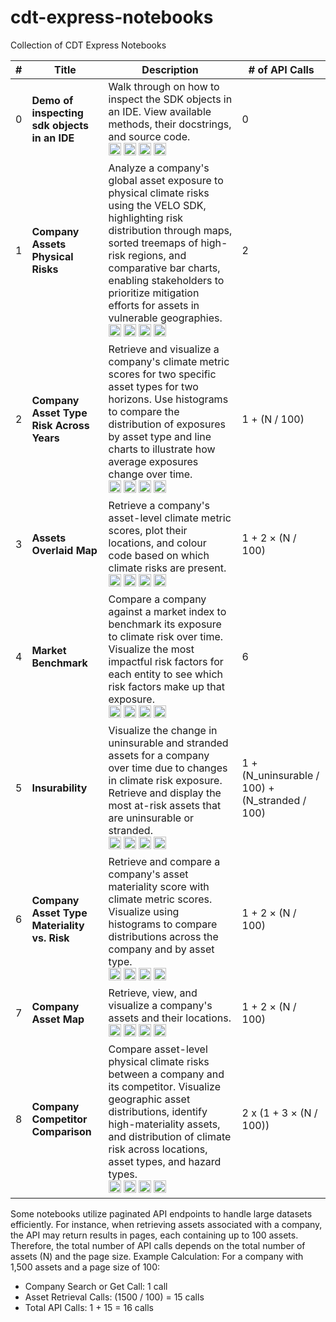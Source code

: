 # cdt-express-notebooks

Collection of CDT Express Notebooks

| # | Title | Description | # of API Calls |
|---|-------|-------------|----------------|
| 0 | **Demo of inspecting sdk objects in an IDE** | Walk through on how to inspect the SDK objects in an IDE. View available methods, their docstrings, and source code.<br /><a href="https://github.com/RiskThinking/cdt-express-notebooks/blob/main/0.sdk-object-exploration-ide-demo.ipynb"><img src="https://img.shields.io/badge/View%20on-GitHub-181717?logo=github&style=for-the-badge" height="20" alt="View on GitHub"></a> <a href="https://colab.research.google.com/github/RiskThinking/cdt-express-notebooks/blob/main/0.sdk-object-exploration-ide-demo.ipynb"><img src="https://colab.research.google.com/assets/colab-badge.svg" height="20" alt="Open In Colab"></a> <a href="https://kaggle.com/kernels/welcome?src=https://github.com/RiskThinking/cdt-express-notebooks/blob/main/0.sdk-object-exploration-ide-demo.ipynb"><img src="https://kaggle.com/static/images/open-in-kaggle.svg" height="20" alt="Open in Kaggle"></a> <a href="https://studiolab.sagemaker.aws/import/github/RiskThinking/cdt-express-notebooks/blob/main/0.sdk-object-exploration-ide-demo.ipynb"><img src="https://img.shields.io/badge/Open%20in-SageMaker-orange?style=for-the-badge" height="20" alt="Open in SageMaker"></a> | 0 |
| 1 | **Company Assets Physical Risks** | Analyze a company's global asset exposure to physical climate risks using the VELO SDK, highlighting risk distribution through maps, sorted treemaps of high-risk regions, and comparative bar charts, enabling stakeholders to prioritize mitigation efforts for assets in vulnerable geographies.<br /><a href="https://github.com/RiskThinking/cdt-express-notebooks/blob/main/1.company-assets-physical-risks.ipynb"><img src="https://img.shields.io/badge/View%20on-GitHub-181717?logo=github&style=for-the-badge" height="20" alt="View on GitHub"></a> <a href="https://colab.research.google.com/github/RiskThinking/cdt-express-notebooks/blob/main/1.company-assets-physical-risks.ipynb"><img src="https://colab.research.google.com/assets/colab-badge.svg" height="20" alt="Open In Colab"></a> <a href="https://kaggle.com/kernels/welcome?src=https://github.com/RiskThinking/cdt-express-notebooks/blob/main/1.company-assets-physical-risks.ipynb"><img src="https://kaggle.com/static/images/open-in-kaggle.svg" height="20" alt="Open in Kaggle"></a> <a href="https://studiolab.sagemaker.aws/import/github/RiskThinking/cdt-express-notebooks/blob/main/1.company-assets-physical-risks.ipynb"><img src="https://img.shields.io/badge/Open%20in-SageMaker-orange?style=for-the-badge" height="20" alt="Open in SageMaker"></a> | 2 |
| 2 | **Company Asset Type Risk Across Years** | Retrieve and visualize a company's climate metric scores for two specific asset types for two horizons. Use histograms to compare the distribution of exposures by asset type and line charts to illustrate how average exposures change over time.<br /><a href="https://github.com/RiskThinking/cdt-express-notebooks/blob/main/2.company-asset-type-risk-across-years.ipynb"><img src="https://img.shields.io/badge/View%20on-GitHub-181717?logo=github&style=for-the-badge" height="20" alt="View on GitHub"></a> <a href="https://colab.research.google.com/github/RiskThinking/cdt-express-notebooks/blob/main/2.company-asset-type-risk-across-years.ipynb"><img src="https://colab.research.google.com/assets/colab-badge.svg" height="20" alt="Open In Colab"></a> <a href="https://kaggle.com/kernels/welcome?src=https://github.com/RiskThinking/cdt-express-notebooks/blob/main/2.company-asset-type-risk-across-years.ipynb"><img src="https://kaggle.com/static/images/open-in-kaggle.svg" height="20" alt="Open in Kaggle"></a> <a href="https://studiolab.sagemaker.aws/import/github/RiskThinking/cdt-express-notebooks/blob/main/2.company-asset-type-risk-across-years.ipynb"><img src="https://img.shields.io/badge/Open%20in-SageMaker-orange?style=for-the-badge" height="20" alt="Open in SageMaker"></a> | 1 + (N / 100) |
| 3 | **Assets Overlaid Map** | Retrieve a company's asset-level climate metric scores, plot their locations, and colour code based on which climate risks are present.<br /><a href="https://github.com/RiskThinking/cdt-express-notebooks/blob/main/3.assets-overlaid-map.ipynb"><img src="https://img.shields.io/badge/View%20on-GitHub-181717?logo=github&style=for-the-badge" height="20" alt="View on GitHub"></a> <a href="https://colab.research.google.com/github/RiskThinking/cdt-express-notebooks/blob/main/3.assets-overlaid-map.ipynb"><img src="https://colab.research.google.com/assets/colab-badge.svg" height="20" alt="Open In Colab"></a> <a href="https://kaggle.com/kernels/welcome?src=https://github.com/RiskThinking/cdt-express-notebooks/blob/main/3.assets-overlaid-map.ipynb"><img src="https://kaggle.com/static/images/open-in-kaggle.svg" height="20" alt="Open in Kaggle"></a> <a href="https://studiolab.sagemaker.aws/import/github/RiskThinking/cdt-express-notebooks/blob/main/3.assets-overlaid-map.ipynb"><img src="https://img.shields.io/badge/Open%20in-SageMaker-orange?style=for-the-badge" height="20" alt="Open in SageMaker"></a> | 1 + 2 × (N / 100) |
| 4 | **Market Benchmark** | Compare a company against a market index to benchmark its exposure to climate risk over time. Visualize the most impactful risk factors for each entity to see which risk factors make up that exposure.<br /><a href="https://github.com/RiskThinking/cdt-express-notebooks/blob/main/4.market-benchmark.ipynb"><img src="https://img.shields.io/badge/View%20on-GitHub-181717?logo=github&style=for-the-badge" height="20" alt="View on GitHub"></a> <a href="https://colab.research.google.com/github/RiskThinking/cdt-express-notebooks/blob/main/4.market-benchmark.ipynb"><img src="https://colab.research.google.com/assets/colab-badge.svg" height="20" alt="Open In Colab"></a> <a href="https://kaggle.com/kernels/welcome?src=https://github.com/RiskThinking/cdt-express-notebooks/blob/main/4.market-benchmark.ipynb"><img src="https://kaggle.com/static/images/open-in-kaggle.svg" height="20" alt="Open in Kaggle"></a> <a href="https://studiolab.sagemaker.aws/import/github/RiskThinking/cdt-express-notebooks/blob/main/4.market-benchmark.ipynb"><img src="https://img.shields.io/badge/Open%20in-SageMaker-orange?style=for-the-badge" height="20" alt="Open in SageMaker"></a> | 6 |
| 5 | **Insurability** | Visualize the change in uninsurable and stranded assets for a company over time due to changes in climate risk exposure. Retrieve and display the most at-risk assets that are uninsurable or stranded.<br /><a href="https://github.com/RiskThinking/cdt-express-notebooks/blob/main/5.insurability.ipynb"><img src="https://img.shields.io/badge/View%20on-GitHub-181717?logo=github&style=for-the-badge" height="20" alt="View on GitHub"></a> <a href="https://colab.research.google.com/github/RiskThinking/cdt-express-notebooks/blob/main/5.insurability.ipynb"><img src="https://colab.research.google.com/assets/colab-badge.svg" height="20" alt="Open In Colab"></a> <a href="https://kaggle.com/kernels/welcome?src=https://github.com/RiskThinking/cdt-express-notebooks/blob/main/5.insurability.ipynb"><img src="https://kaggle.com/static/images/open-in-kaggle.svg" height="20" alt="Open in Kaggle"></a> <a href="https://studiolab.sagemaker.aws/import/github/RiskThinking/cdt-express-notebooks/blob/main/5.insurability.ipynb"><img src="https://img.shields.io/badge/Open%20in-SageMaker-orange?style=for-the-badge" height="20" alt="Open in SageMaker"></a> | 1 + (N_uninsurable / 100) + (N_stranded / 100) |
| 6 | **Company Asset Type Materiality vs. Risk** | Retrieve and compare a company's asset materiality score with climate metric scores. Visualize using histograms to compare distributions across the company and by asset type.<br /><a href="https://github.com/RiskThinking/cdt-express-notebooks/blob/main/6.company-asset-materiality-risk.ipynb"><img src="https://img.shields.io/badge/View%20on-GitHub-181717?logo=github&style=for-the-badge" height="20" alt="View on GitHub"></a> <a href="https://colab.research.google.com/github/RiskThinking/cdt-express-notebooks/blob/main/6.company-asset-materiality-risk.ipynb"><img src="https://colab.research.google.com/assets/colab-badge.svg" height="20" alt="Open In Colab"></a> <a href="https://kaggle.com/kernels/welcome?src=https://github.com/RiskThinking/cdt-express-notebooks/blob/main/6.company-asset-materiality-risk.ipynb"><img src="https://kaggle.com/static/images/open-in-kaggle.svg" height="20" alt="Open in Kaggle"></a> <a href="https://studiolab.sagemaker.aws/import/github/RiskThinking/cdt-express-notebooks/blob/main/6.company-asset-materiality-risk.ipynb"><img src="https://img.shields.io/badge/Open%20in-SageMaker-orange?style=for-the-badge" height="20" alt="Open in SageMaker"></a> | 1 + 2 × (N / 100) |
| 7 | **Company Asset Map** | Retrieve, view, and visualize a company's assets and their locations.<br /><a href="https://github.com/RiskThinking/cdt-express-notebooks/blob/main/7.company-asset-map.ipynb"><img src="https://img.shields.io/badge/View%20on-GitHub-181717?logo=github&style=for-the-badge" height="20" alt="View on GitHub"></a> <a href="https://colab.research.google.com/github/RiskThinking/cdt-express-notebooks/blob/main/7.company-asset-map.ipynb"><img src="https://colab.research.google.com/assets/colab-badge.svg" height="20" alt="Open In Colab"></a> <a href="https://kaggle.com/kernels/welcome?src=https://github.com/RiskThinking/cdt-express-notebooks/blob/main/7.company-asset-map.ipynb"><img src="https://kaggle.com/static/images/open-in-kaggle.svg" height="20" alt="Open in Kaggle"></a> <a href="https://studiolab.sagemaker.aws/import/github/RiskThinking/cdt-express-notebooks/blob/main/7.company-asset-map.ipynb"><img src="https://img.shields.io/badge/Open%20in-SageMaker-orange?style=for-the-badge" height="20" alt="Open in SageMaker"></a> | 1 + 2 × (N / 100) |
| 8 | **Company Competitor Comparison** | Compare asset-level physical climate risks between a company and its competitor. Visualize geographic asset distributions, identify high-materiality assets, and distribution of climate risk across locations, asset types, and hazard types.<br /><a href="https://github.com/RiskThinking/cdt-express-notebooks/blob/main/8.company-competitor-comparison.ipynb"><img src="https://img.shields.io/badge/View%20on-GitHub-181717?logo=github&style=for-the-badge" height="20" alt="View on GitHub"></a> <a href="https://colab.research.google.com/github/RiskThinking/cdt-express-notebooks/blob/main/8.company-competitor-comparison.ipynb"><img src="https://colab.research.google.com/assets/colab-badge.svg" height="20" alt="Open In Colab"></a> <a href="https://kaggle.com/kernels/welcome?src=https://github.com/RiskThinking/cdt-express-notebooks/blob/main/8.company-competitor-comparison.ipynb"><img src="https://kaggle.com/static/images/open-in-kaggle.svg" height="20" alt="Open in Kaggle"></a> <a href="https://studiolab.sagemaker.aws/import/github/RiskThinking/cdt-express-notebooks/blob/main/8.company-competitor-comparison.ipynb"><img src="https://img.shields.io/badge/Open%20in-SageMaker-orange?style=for-the-badge" height="20" alt="Open in SageMaker"></a> | 2 x (1 + 3 × (N / 100)) |


Some notebooks utilize paginated API endpoints to handle large datasets efficiently. For instance, when retrieving assets associated with a company, the API may return results in pages, each containing up to 100 assets. Therefore, the total number of API calls depends on the total number of assets (N) and the page size.
Example Calculation:
For a company with 1,500 assets and a page size of 100:
* Company Search or Get Call: 1 call
* Asset Retrieval Calls: (1500 / 100) = 15 calls
* Total API Calls: 1 + 15 = 16 calls